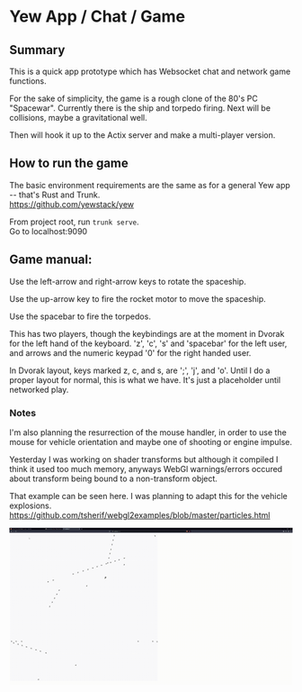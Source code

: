 # Yew App / Chat / Game

## Summary

This is a quick app prototype which has Websocket chat and network game functions.

For the sake of simplicity, the game is a rough clone of the 80's PC "Spacewar".  Currently there is the ship and torpedo firing.  Next will be collisions, maybe a gravitational well.

Then will hook it up to the Actix server and make a multi-player version.

## How to run the game

The basic environment requirements are the same as for a general Yew app -- that's Rust and Trunk.   
https://github.com/yewstack/yew

From project root, run `trunk serve`.  
Go to localhost:9090


## Game manual:

Use the left-arrow and right-arrow keys to rotate the spaceship.

Use the up-arrow key to fire the rocket motor to move the spaceship.

Use the spacebar to fire the torpedos.

This has two players, though the keybindings are at the moment in Dvorak for the left hand of the keyboard. 'z', 'c', 's' and 'spacebar' for the left user, and arrows and the numeric keypad '0' for the right handed user.  

In Dvorak layout, keys marked z, c, and s, are ';', 'j', and 'o'.  Until I do a proper layout for normal, this is what we have.  It's just a placeholder until networked play.  


### Notes


I'm also planning the resurrection of the mouse handler, in order to use the mouse for vehicle orientation and maybe one of shooting or engine impulse.

Yesterday I was working on shader transforms but although it compiled I think it used too much memory, anyways WebGl warnings/errors occured about transform being bound to a non-transform object.

That example can be seen here. I was planning to adapt this for the vehicle explosions.  https://github.com/tsherif/webgl2examples/blob/master/particles.html






![til](./assets/sample.gif)

